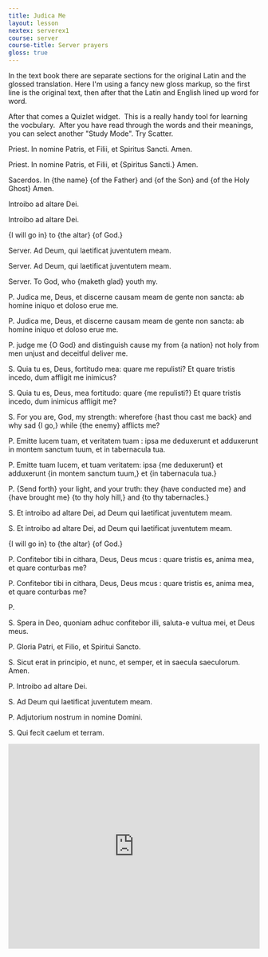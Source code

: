```yaml
---
title: Judica Me
layout: lesson
nextex: serverex1
course: server
course-title: Server prayers
gloss: true
---
```


In the text book there are separate sections for the original Latin and the glossed translation.  Here I'm using a fancy new gloss markup, so the first line is the original text, then after that the Latin and English lined up word for word.

After that comes a Quizlet widget. &nbsp;This is a really handy tool for learning the vocbulary. &nbsp;After you have read through the words and their meanings, you can select another "Study Mode". Try Scatter.

<div data-gloss>
<p>Priest. In nomine Patris, et Filii, et Spiritus Sancti. Amen.</p>
<p>Priest. In nomine Patris, et Filii, et {Spiritus Sancti.} Amen.</p>
<p>Sacerdos. In {the name} {of the Father} and {of the Son} and {of the Holy Ghost} Amen.</p>
</div>

<div data-gloss>
<p>Introibo ad altare Dei.</p>
<p>Introibo ad altare Dei.</p>
<p>{I will go in} to {the altar} {of God.}</p>
</div>

<div data-gloss>
<p>Server. Ad Deum, qui laetificat juventutem meam.</p>
<p>Server. Ad Deum, qui laetificat juventutem meam.</p>
<p>Server. To God, who {maketh glad} youth my.</p>
</div>

<div data-gloss>
<p>P. Judica me, Deus, et discerne causam meam de gente non
sancta: ab homine iniquo et doloso erue me.</p> 
<p>P. Judica me, Deus, et discerne causam meam de gente non
sancta: ab homine iniquo et doloso erue me.</p> 
<p>P. judge me {O God} and distinguish cause my from {a nation} not holy
from men unjust and deceitful deliver me.</p>
</div>

<div data-gloss>
<p>S. Quia tu es, Deus, fortitudo mea: quare me repulisti? Et 
quare tristis incedo, dum affligit me inimicus?</p> 
<p>S. Quia tu es, Deus, mea fortitudo: quare {me repulisti?} Et 
quare tristis incedo, dum inimicus affligit me?</p> 
<p>S. For you are, God, my strength: wherefore {hast thou cast me back} and
why sad {I go,} while {the enemy} afflicts me?</p>
</div>

<div data-gloss>
<p>P. Emitte lucem tuam, et veritatem tuam : ipsa me deduxerunt 
et adduxerunt in montem sanctum tuum, et in tabernacula tua.</p> 
<p>P. Emitte tuam lucem, et tuam veritatem: ipsa {me deduxerunt}
et adduxerunt {in montem sanctum tuum,} et {in tabernacula tua.}</p> 
<p>P. {Send forth} your light, and your truth: they {have conducted me}
and {have brought me} {to thy holy hill,} and {to thy tabernacles.}</p>
</div>


<div data-gloss>
<p>S. Et introibo ad altare Dei, ad Deum qui laetificat juventutem 
meam.</p> 
<p>S. Et introibo ad altare Dei, ad Deum qui laetificat juventutem 
meam.</p> 
<p>{I will go in} to {the altar} {of God.}</p>
</div>

<div data-gloss>
<p>P. Confitebor tibi in cithara, Deus, Deus mcus : quare tristis 
es, anima mea, et quare conturbas me?</p> 
<p>P. Confitebor tibi in cithara, Deus, Deus mcus : quare tristis 
es, anima mea, et quare conturbas me?</p> 
<p>P. </p>
</div>


S. Spera in Deo, quoniam adhuc confitebor illi, saluta-e vultua 
mei, et Deus meus. 

P. Gloria Patri, et Filio, et Spiritui Sancto. 

S. Sicut erat in principio, et nunc, et semper, et in saecula 
saeculorum. Amen. 

P. Introibo ad altare Dei. 

S. Ad Deum qui laetificat juventutem meam. 

P. Adjutorium nostrum in nomine Domini. 

S. Qui fecit caelum et terram. 



<iframe src="https://quizlet.com/144920062/flashcards/embed" height="410" width="100%" style="border:0"></iframe>
